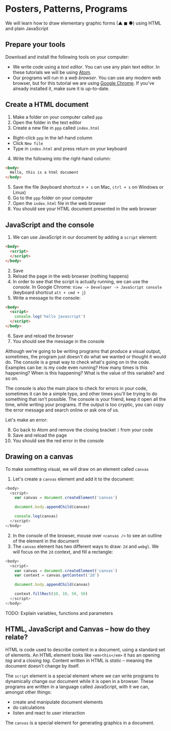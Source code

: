 # Posters, Patterns, Programs

We will learn how to draw elementary graphic forms (▲ ◼ ●) using HTML and plain JavaScript

## Prepare your tools

Download and install the following tools on your computer:

- We write code using a _text editor_. You can use any plain text editor. In these tutorials we will be using  [Atom](https://atom.io/).
- Our programs will run in a _web browser_. You can use any modern web browser, but for this tutorial we are using [Google Chrome](https://www.google.com/chrome/). If you've already installed it, make sure it is up-to-date.

## Create a HTML document

1. Make a folder on your computer called `ppp`
2. Open the folder in the text editor
3. Create a new file in `ppp` called `index.html`
  - Right-click `ppp` in the lef-hand column
  - Click `New file`
  - Type in `index.html` and press return on your keyboard
4. Write the following into the right-hand column:

```html
<body>
  Hello, this is a html document
</body>
```

5. Save the file (keyboard shortcut `⌘ + s` on Mac, `ctrl + s` on Windows or Linux)
6. Go to the `ppp` folder on your computer
7. Open the `index.html` file in the web browser
8. You should see your HTML document presented in the web browser

## JavaScript and the console

1. We can use JavaScript in our document by adding a `script` element:
```html
<body>
  <script>
  </script>
</body>
```

2. Save
3. Reload the page in the web browser (nothing happens)
4. In order to see that the script is actually running, we can use the _console_. In Google Chrome: `View -> Developer -> JavaScript console` (keyboard shortcut `alt + cmd + j`)
5. Write a message to the console:
```html
<body>
  <script>
    console.log('hello javascript')
  </script>
</body>
```

6. Save and reload the browser
7. You should see the message in the console

Although we're going to be writing programs that produce a visual output, sometimes, the program just doesn't do what we wanted or thought it would do. The console is a great way to check what's going on in the code. Examples can be: is my code even running? How many times is this happening? When is this happening? What is the value of this variable? and so on.

The console is also the main place to check for errors in your code, sometimes it can be a simple typo, and other times you'll be trying to do something that isn't possible. The console is your friend, keep it open all the time, while writing your programs. If the output is too cryptic, you can copy the error message and search online or ask one of us.

Let's make an error:

8. Go back to Atom and remove the closing bracket `)` from your code
9. Save and reload the page
10. You should see the red error in the console

## Drawing on a canvas

To make something visual, we will draw on an element called `canvas`

1. Let's create a `canvas` element and add it to the document:

```javascript
<body>
  <script>
    var canvas = document.createElement('canvas')

    document.body.appendChild(canvas)

    console.log(canvas)
  </script>
</body>
```

2. In the console of the browser, mouse over `<canvas />` to see an outline of the element in the document
3. The `canvas` element has two different ways to draw: `2d` and `webgl`. We will focus on the `2d` context, and fill a rectangle:

```javascript
<body>
  <script>
    var canvas = document.createElement('canvas')
    var context = canvas.getContext('2d')

    document.body.appendChild(canvas)

    context.fillRect(10, 10, 50, 50)
  </script>
</body>
```

TODO: Explain variables, functions and parameters

## HTML, JavaScript and Canvas – how do they relate?
HTML is code used to describe content in a document, using a standard set of elements. An HTML element looks like `<em>this</em>` it has an opening _tag_ and a closing _tag_. Content written in HTML is _static_ – meaning the document doesn't change by itself. 

The `script` element is a special element where we can write programs to dynamically change our document while it is open in a browser. These programs are written in a language called JavaScript, with it we can, amongst other things: 

- create and manipulate document elements
- do calculations
- listen and react to user interaction 

The `canvas` is a special element for generating graphics in a document.

